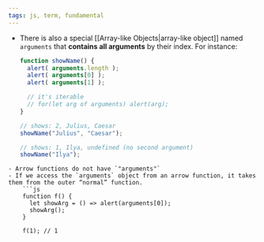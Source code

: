 ```yaml
---
tags: js, term, fundamental
---
```


- There is also a special [[Array-like Objects|array-like object]] named `arguments` that **contains all arguments** by their index. For instance:
	```js
	function showName() {
	  alert( arguments.length );
	  alert( arguments[0] );
	  alert( arguments[1] );
	
	  // it's iterable
	  // for(let arg of arguments) alert(arg);
	}
	
	// shows: 2, Julius, Caesar
	showName("Julius", "Caesar");
	
	// shows: 1, Ilya, undefined (no second argument)
	showName("Ilya");
	```

````ad-note
- Arrow functions do not have `"arguments"`
- If we access the `arguments` object from an arrow function, it takes them from the outer “normal” function.
	```js
	function f() {
	  let showArg = () => alert(arguments[0]);
	  showArg();
	}
	
	f(1); // 1
````